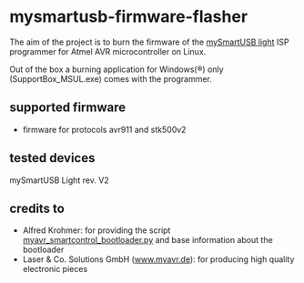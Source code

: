 mysmartusb-firmware-flasher
===========================

The aim of the project is to burn the firmware of the [mySmartUSB light][1] ISP programmer for Atmel AVR microcontroller on Linux.

Out of the box a burning application for Windows(®) only (SupportBox_MSUL.exe) comes with the programmer.


supported firmware
------------------
- firmware for protocols avr911 and stk500v2


tested devices
--------------
mySmartUSB Light rev. V2


credits to
----------
- Alfred Krohmer: for providing the script [myavr_smartcontrol_bootloader.py][2] and base information about the bootloader
- Laser & Co. Solutions GmbH (www.myavr.de): for producing high quality electronic pieces


[1]: http://shop.myavr.com/Top%20Sellers/mySmartUSB%20light.htm?sp=article.sp.php&artID=200006 "mySmartUSB light"
[2]: http://devkid.net/uploads/myavr_smartcontrol_bootloader.py "myavr_smartcontrol_bootloader.py"
